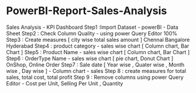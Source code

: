 # PowerBI-Report-Sales-Analysis
Sales Analysis - KPI Dashboard 
Step1 :Import Dataset - powerBI - Data Sheet 
Step2 : Check Column Quality - using power Query Editor 100%
Step3 : Create measures [ city wise total sales amount ]
Chennai 
Bangalore
Hyderabad 
Step4 : product category - sales wise chart [ Column chart, Bar Chart ]
Step5 : Product Name - sales wise chart  [ Column chart, Bar Chart ]
Step6 : OrderType Name - sales wise chart [ pie chart, Donut Chart ]
OnShop, Online Order 
Step7 : Sale date [ Year wise , Quater wise , Month wise , Day wise ] - Column chart  - sales 
Step  8 : create measures for total sales, total cost, total profit 
Step 9 : Remove columns using power Query Editor - Cost per Unit, Selling Per Unit , Quantity
